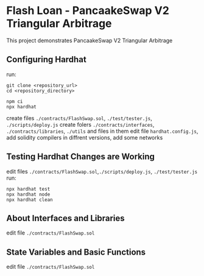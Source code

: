 # Flash Loan - PancaakeSwap V2 Triangular Arbitrage

This project demonstrates PancaakeSwap V2 Triangular Arbitrage

## Configuring Hardhat

run:

```shell
git clone <repository_url>
cd <repository_directory>
```

```shell
npm ci
npx hardhat
```

create files `./contracts/FlashSwap.sol`, `./test/tester.js`, `./scripts/deploy.js`
create folers `./contracts/interfaces`, `./contracts/libraries`, `./utils` and files in them
edit file `hardhat.config.js`, add solidity compilers in diffrent versions, add some networks

## Testing Hardhat Changes are Working

edit files `./contracts/FlashSwap.sol`,`./scripts/deploy.js`, `./test/tester.js`
run:

```shell
npx hardhat test
npx hardhat node
npx hardhat clean
```

## About Interfaces and Libraries

edit file `./contracts/FlashSwap.sol`

## State Variables and Basic Functions

edit file `./contracts/FlashSwap.sol`
